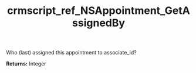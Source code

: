 ﻿---
title: crmscript_ref_NSAppointment_GetAssignedBy
description: Integer NSAppointment.GetAssignedBy()
intellisense: NSAppointment.GetAssignedBy
keywords: NSAppointment, GetAssignedBy
so.topic: reference
---

Who (last) assigned this appointment to associate_id?

**Returns:** Integer



